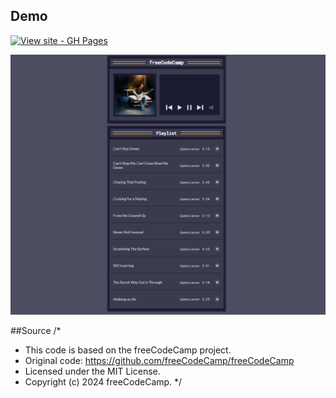 ##



## Demo
[![View site - GH Pages](https://img.shields.io/badge/View_site-GH_Pages-2ea44f?style=for-the-badge)](https://raw.githack.com/Ghazal-Mahdian/Music-Player/main/index.html)

![javascript](https://github.com/Ghazal-Mahdian/Music-Player/blob/main/music-player.png)

##Source
/*
 * This code is based on the freeCodeCamp project.
 * Original code: https://github.com/freeCodeCamp/freeCodeCamp
 * Licensed under the MIT License.
 * Copyright (c) 2024 freeCodeCamp.
 */
